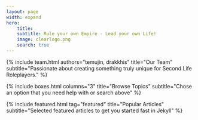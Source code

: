 ```yaml
---
layout: page
width: expand
hero:
    title: 
    subtitle: Rule your own Empire - Lead your own Life!
    image: clearlogo.png
    search: true
---
```

{% include team.html authors="temujin, drakkhis" title="Our Team" subtitle="Passionate about creating something truly unique for Second Life Roleplayers." %}

{% include boxes.html columns="3" title="Browse Topics" subtitle="Chose an option that you need help with or search above" %}

{% include featured.html tag="featured" title="Popular Articles" subtitle="Selected featured articles to get you started fast in Jekyll" %}

